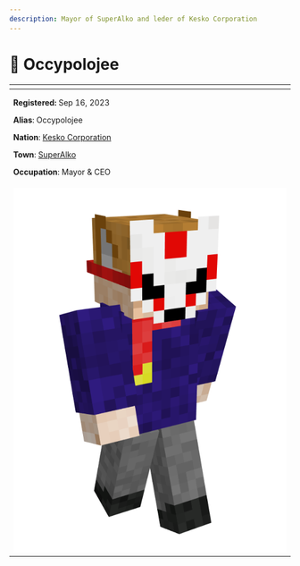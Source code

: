 ```yaml
---
description: Mayor of SuperAlko and leder of Kesko Corporation
---
```


# 👤 Occypolojee

<table data-view="cards" data-full-width="true"><thead><tr><th></th></tr></thead><tbody><tr><td><p><strong>Registered:</strong> Sep 16, 2023</p><p><strong>Alias</strong>: Occypolojee</p><p><strong>Nation</strong>: <a href="../nations/present-nations/kesko-corporation/">Kesko Corporation</a></p><p><strong>Town</strong>: <a href="../towns/baltics-region/superalko/">SuperAlko</a></p><p><strong>Occupation</strong>: Mayor &#x26; CEO</p></td></tr><tr><td><img src="../../../.gitbook/assets/Occypolojee-skin.png" alt=""></td></tr></tbody></table>
